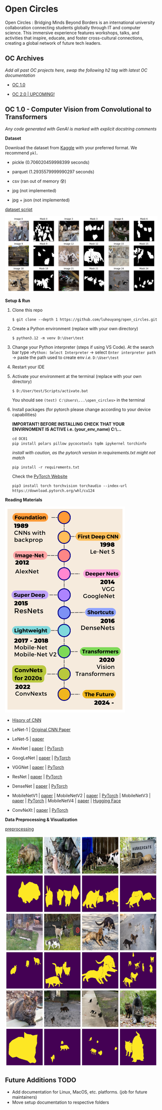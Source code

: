 # Open Circles

Open Circles : Bridging Minds Beyond Borders is an international university collaboration connecting students globally through IT and computer science. This immersive experience features workshops, talks, and activities that inspire, educate, and foster cross-cultural connections, creating a global network of future tech leaders.

## OC Archives

*Add all past OC projects here, swap the following h2 tag with latest OC documentation*

- [OC 1.0](/OC01/)

- [OC 2.0 | UPCOMING!](/)

## OC 1.0 - Computer Vision from Convolutional to Transformers

*Any code generated with GenAI is marked with explicit docstring comments*

**Dataset**

Download the dataset from [Kaggle](https://www.kaggle.com/datasets/luhouyang/feral-cat-segmentation-dataset/data) with your preferred format. We recommend `pkl`.

- pickle (0.706020459998399 seconds)

- parquet (1.2935579999990297 seconds)

- csv (ran out of memory 😰)

- jpg (not implemented)

- jpg + json (not implemented)

[dataset script](/OC01/dataset/catdataset.py)

![Dataset preview](/OC01/media/catdataset_viz.png)

**Setup & Run**

1. Clone this repo

    ```console
    $ git clone --depth 1 https://github.com/luhouyang/open_circles.git
    ```

1. Create a Python environment (replace with your own directory)

    ```console
    $ python3.12 -m venv D:\User\test
    ```

1. Change your Python interpreter (steps if using VS Code). At the search bar type `>Python: Select Interpreter` -> select `Enter interpreter path` -> paste the path used to create env *i.e.* `D:\User\test`

1. Restart your IDE

1. Activate your environment at the terminal (replace with your own directory)

    ```console
    $ D:/User/test/Scripts/activate.bat
    ```

    You should see `(test) C:\Users\...\open_circles>` in the terminal

1. Install packages (for pytorch please change according to your device capabilities)

    **IMPORTANT! BEFORE INSTALLING CHECK THAT YOUR ENVIRNOMENT IS ACTIVE i.e. (your_env_name) C:\\...**

    ```console
    cd OC01
    pip install polars pillow pycocotools tqdm ipykernel torchinfo
    ```

    *install with caution, as the pytorch version in requirements.txt might not match*

    ```
    pip install -r requirements.txt
    ```

    Check the [PyTorch Website](https://pytorch.org)

    ```console
    pip3 install torch torchvision torchaudio --index-url https://download.pytorch.org/whl/cu124
    ```

**Reading Materials**

![History of CNN Timeline](/OC01/media/history_of_CNN.png)

- [Hisory of CNN](https://towardsdatascience.com/the-history-of-convolutional-neural-networks-for-image-classification-1989-today-5ea8a5c5fe20/)

- LeNet-1 | [Original CNN Paper](https://www.academia.edu/download/47948178/lecun-89e.pdf)

- LeNet-5 | [paper](https://www.researchgate.net/publication/2985446_Gradient-Based_Learning_Applied_to_Document_Recognition)

- AlexNet | [paper](https://www.google.com/url?sa=t&rct=j&q=&esrc=s&source=web&cd=&ved=2ahUKEwie-_vy_d6LAxW_zDgGHQIBO9gQFnoECAgQAQ&url=https%3A%2F%2Fproceedings.neurips.cc%2Fpaper%2F4824-imagenet-classification-with-deep-convolutional-neural-networks.pdf&usg=AOvVaw26V5YkBm0FS972qI4eBNgu&opi=89978449) | [PyTorch](https://pytorch.org/hub/pytorch_vision_alexnet/)

- GoogLeNet | [paper](https://arxiv.org/abs/1409.4842) | [PyTorch](https://pytorch.org/hub/pytorch_vision_googlenet/)

- VGGNet | [paper](https://arxiv.org/abs/1409.1556) | [PyTorch](https://pytorch.org/hub/pytorch_vision_vgg/)

- ResNet | [paper](https://arxiv.org/abs/1512.03385) | [PyTorch](https://pytorch.org/hub/pytorch_vision_resnet/)

- DenseNet | [paper](https://arxiv.org/abs/1608.06993) | [PyTorch](https://pytorch.org/hub/pytorch_vision_densenet/)

- MobileNetV1 | [paper](https://arxiv.org/abs/1704.04861) | MobileNetV2 | [paper](https://arxiv.org/abs/1801.04381) | [PyTorch](https://pytorch.org/hub/pytorch_vision_mobilenet_v2/) | MobileNetV3 | [paper](https://arxiv.org/abs/1905.02244) | [PyTorch](https://pytorch.org/vision/main/models/mobilenetv3.html) | MobileNetV4 | [paper](https://arxiv.org/abs/2404.10518) | [Hugging Face](https://huggingface.co/collections/timm/mobilenetv4-pretrained-weights-6669c22cda4db4244def9637)

- ConvNeXt | [paper](https://arxiv.org/abs/2201.03545) | [PyTorch](https://pytorch.org/vision/main/models/convnext.html)

**Data Preprocessing & Visualization**

[preprocessing](/OC01/preprocess/)

![Cats images & Masks](/OC01/media/dataset_viz.png)

## Future Additions TODO

- Add documentation for Linux, MacOS, etc. platforms. (job for future maintainers)
- Move setup documentation to respective folders